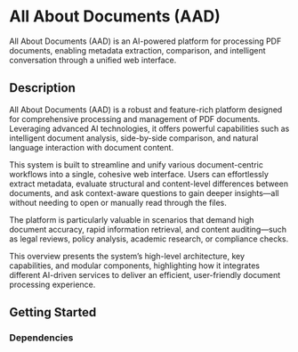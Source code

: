# All About Documents (AAD)

All About Documents (AAD) is an AI-powered platform for processing PDF documents, enabling metadata extraction, comparison, and intelligent conversation through a unified web interface.

## Description

All About Documents (AAD)  is a robust and feature-rich platform designed for comprehensive processing and management of PDF documents. Leveraging advanced AI technologies, it offers powerful capabilities such as intelligent document analysis, side-by-side comparison, and natural language interaction with document content.

This system is built to streamline and unify various document-centric workflows into a single, cohesive web interface. Users can effortlessly extract metadata, evaluate structural and content-level differences between documents, and ask context-aware questions to gain deeper insights—all without needing to open or manually read through the files.

The platform is particularly valuable in scenarios that demand high document accuracy, rapid information retrieval, and content auditing—such as legal reviews, policy analysis, academic research, or compliance checks.

This overview presents the system’s high-level architecture, key capabilities, and modular components, highlighting how it integrates different AI-driven services to deliver an efficient, user-friendly document processing experience.

## Getting Started

### Dependencies
